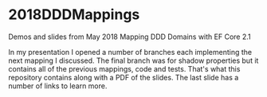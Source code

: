 # 2018DDDMappings
Demos and slides from May 2018 Mapping DDD Domains with EF Core 2.1

In my presentation I opened a number of branches each implementing the next mapping I discussed. The final branch was for shadow properties but it contains all of the previous mappings, code and tests. That's what this repository contains along with a PDF of the slides. The last slide has a number of links to learn more. 
